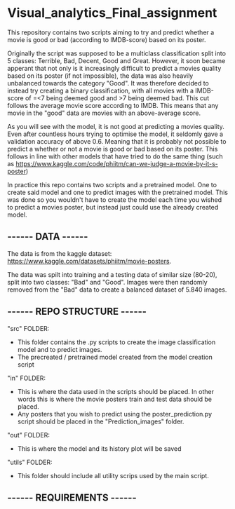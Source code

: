 # Visual_analytics_Final_assignment
This repository contains two scripts aiming to try and predict whether a movie is good or bad (according to IMDB-score) based on its poster.

Originally the script was supposed to be a multiclass classification split into 5 classes: Terrible, Bad, Decent, Good and Great. However, it soon became apperant that not only is it increasingly difficult to predict a movies quality based on its poster (if not impossible), the data was also heavily unbalanced towards the category "Good". It was therefore decided to instead try creating a binary classification, with all movies with a IMDB-score of =<7 being deemed good and >7 being deemed bad. This cut follows the average movie score according to IMDB. This means that any movie in the "good" data are movies with an above-average score.

As you will see with the model, it is not good at predicting a movies quality. Even after countless hours trying to optimise the model, it seldomly gave a validation accuracy of above 0.6. Meaning that it is probably not possible to predict a whether or not a movie is good or bad based on its poster. This follows in line with other models that have tried to do the same thing (such as https://www.kaggle.com/code/phiitm/can-we-judge-a-movie-by-it-s-poster)

In practice this repo contains two scripts and a pretrained model. One to create said model and one to predict images with the pretrained model. This was done so you wouldn't have to create the model each time you wished to predict a movies poster, but instead just could use the already created model.

## ------ DATA ------
The data is from the kaggle dataset: https://www.kaggle.com/datasets/phiitm/movie-posters. 

The data was spilt into training and a testing data of similar size (80-20), split into two classes: "Bad" and "Good". Images were then randomly removed from the "Bad" data to create a balanced dataset of 5.840 images.

## ------ REPO STRUCTURE ------
"src" FOLDER:
- This folder contains the .py scripts to create the image classification model and to predict images.
- The precreated / pretrained model created from the model creation script

"in" FOLDER:
- This is where the data used in the scripts should be placed. In other words this is where the movie posters train and test data should be placed.
- Any posters that you wish to predict using the poster_prediction.py script should be placed in the "Prediction_images" folder.

"out" FOLDER:
- This is where the model and its history plot will be saved

"utils" FOLDER:
- This folder should include all utility scrips used by the main script.

## ------ REQUIREMENTS ------
